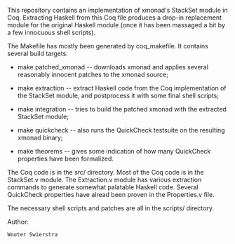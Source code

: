 

This repository contains an implementation of xmonad's StackSet module
in Coq. Extracting Haskell from this Coq file produces a drop-in
replacement module for the original Haskell module (once it has been
massaged a bit by a few innocuous shell scripts).

The Makefile has mostly been generated by coq_makefile. It contains
several build targets:

  - make patched_xmonad -- downloads xmonad and applies several
  reasonably innocent patches to the xmonad source;

  - make extraction -- extract Haskell code from the Coq
    implementation of the StackSet module, and postprocess it with
    some final shell scripts;

  - make integration -- tries to build the patched xmonad with the
    extracted StackSet module;

  - make quickcheck -- also runs the QuickCheck testsuite on the
    resulting xmonad binary;

  - make theorems -- gives some indication of how many QuickCheck
    properties have been formalized.

The Coq code is in the src/ directory. Most of the Coq code is in the
StackSet.v module. The Extraction.v module has various extraction
commands to generate somewhat palatable Haskell code. Several
QuickCheck properties have alread been proven in the Properties.v file.

The necessary shell scripts and patches are all in the scripts/ directory.


Author:

	Wouter Swierstra